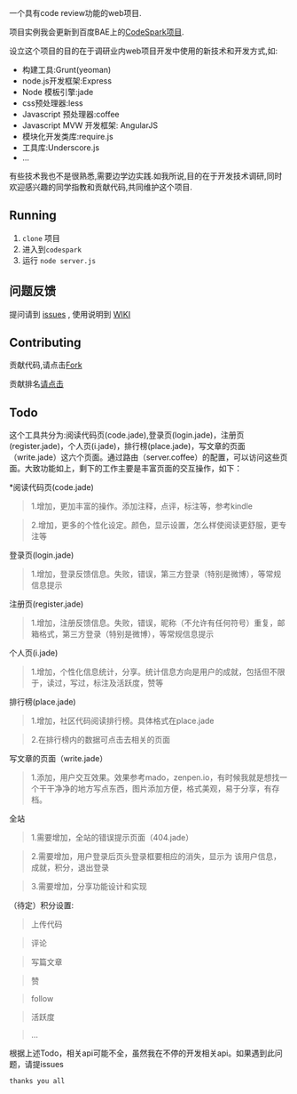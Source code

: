 一个具有code review功能的web项目.

项目实例我会更新到百度BAE上的[CodeSpark项目](http://codespark.duapp.com/ "CodeSpark").

设立这个项目的目的在于调研业内web项目开发中使用的新技术和开发方式,如:

> 
- 构建工具:Grunt(yeoman)
- node.js开发框架:Express
- Node 模板引擎:jade
- css预处理器:less
- Javascript 预处理器:coffee
- Javascript MVW 开发框架: AngularJS
- 模块化开发类库:require.js
- 工具库:Underscore.js
- ...

有些技术我也不是很熟悉,需要边学边实践.如我所说,目的在于开发技术调研,同时欢迎感兴趣的同学指教和贡献代码,共同维护这个项目.

## Running ##

1. `clone` 项目
2. 进入到`codespark`
3. 运行 `node server.js`

## 问题反馈 ##

提问请到 [issues](https://github.com/devqin/codespark/issues) , 使用说明到 [WIKI](https://github.com/devqin/codespark/wiki)

## Contributing ##

贡献代码,请点击[Fork](https://github.com/devqin/codespark/fork "Fork")

贡献排名[请点击](https://github.com/devqin/codespark/graphs/contributors)

## Todo ##

这个工具共分为:阅读代码页(code.jade),登录页(login.jade)，注册页(register.jade)，个人页(i.jade)，排行榜(place.jade)，写文章的页面（write.jade）这六个页面。通过路由（server.coffee）的配置，可以访问这些页面。大致功能如上，剩下的工作主要是丰富页面的交互操作，如下：

*阅读代码页(code.jade)

> 1.增加，更加丰富的操作。添加注释，点评，标注等，参考kindle

> 2.增加，更多的个性化设定。颜色，显示设置，怎么样使阅读更舒服，更专注等

登录页(login.jade)

> 1.增加，登录反馈信息。失败，错误，第三方登录（特别是微博），等常规信息提示

注册页(register.jade)

> 1.增加，注册反馈信息。失败，错误，昵称（不允许有任何符号）重复，邮箱格式，第三方登录（特别是微博），等常规信息提示

个人页(i.jade)

> 1.增加，个性化信息统计，分享。统计信息方向是用户的成就，包括但不限于，读过，写过，标注及活跃度，赞等

排行榜(place.jade)

> 1.增加，社区代码阅读排行榜。具体格式在place.jade

> 2.在排行榜内的数据可点击去相关的页面

写文章的页面（write.jade）

> 1.添加，用户交互效果。效果参考mado，zenpen.io，有时候我就是想找一个干干净净的地方写点东西，图片添加方便，格式美观，易于分享，有存档。

全站

> 1.需要增加，全站的错误提示页面（404.jade）

> 2.需要增加，用户登录后页头登录框要相应的消失，显示为 该用户信息，成就，积分，退出登录

> 3.需要增加，分享功能设计和实现

（待定）积分设置:

> 上传代码

> 评论

> 写篇文章

> 赞

> follow

> 活跃度

> ...

根据上述Todo，相关api可能不全，虽然我在不停的开发相关api。如果遇到此问题，请提issues

`thanks you all`










